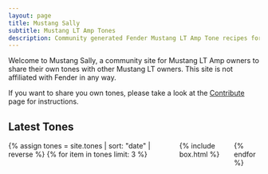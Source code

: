 ```yaml
---
layout: page
title: Mustang Sally
subtitle: Mustang LT Amp Tones
description: Community generated Fender Mustang LT Amp Tone recipes for all
---
```


Welcome to Mustang Sally, a community site for Mustang LT Amp owners to share their own tones with other Mustang LT owners. This site is not affiliated with Fender in any way.

If you want to share you own tones, please take a look at the [Contribute](/mustang-sally/contribute/) page for instructions.

## Latest Tones

<div class="columns is-multiline">
{% assign tones = site.tones | sort: "date" | reverse %}
{% for item in tones limit: 3 %}
    <div class="column is-4">
        {% include box.html %}
    </div>
{% endfor %}